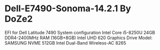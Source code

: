 # Dell-E7490-Sonoma-14.2.1 By DoZe2
EFI for Dell Latitude 7490
System configuration
Intel Core i5-8250U
24GB DDR4-2400MHz RAM (16GB+8GB)
Intel UHD 620 Graphics
Drive Model: SAMSUNG NVME 512GB
Intel Dual-Band Wireless-AC 8265
